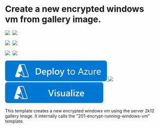 # Create a new encrypted windows vm from gallery image. 

<IMG SRC="https://azurequickstartsservice.blob.core.windows.net/badges/201-encrypt-create-new-vm-gallery-image/PublicLastTestDate.svg" />&nbsp;
<IMG SRC="https://azurequickstartsservice.blob.core.windows.net/badges/201-encrypt-create-new-vm-gallery-image/PublicDeployment.svg" />&nbsp;

<IMG SRC="https://azurequickstartsservice.blob.core.windows.net/badges/201-encrypt-create-new-vm-gallery-image/FairfaxLastTestDate.svg" />&nbsp;
<IMG SRC="https://azurequickstartsservice.blob.core.windows.net/badges/201-encrypt-create-new-vm-gallery-image/FairfaxDeployment.svg" />&nbsp;

<IMG SRC="https://azurequickstartsservice.blob.core.windows.net/badges/201-encrypt-create-new-vm-gallery-image/BestPracticeResult.svg" />&nbsp;
<IMG SRC="https://azurequickstartsservice.blob.core.windows.net/badges/201-encrypt-create-new-vm-gallery-image/CredScanResult.svg" />&nbsp;

<a href="https://portal.azure.com/#create/Microsoft.Template/uri/https%3A%2F%2Fraw.githubusercontent.com%2Fazure%2Fazure-quickstart-templates%2Fmaster%2F201-encrypt-create-new-vm-gallery-image%2Fazuredeploy.json" target="_blank">
    <img src="https://raw.githubusercontent.com/Azure/azure-quickstart-templates/master/1-CONTRIBUTION-GUIDE/images/deploytoazure.svg"/>
</a>
<a href="https://portal.azure.us/#create/Microsoft.Template/uri/https%3A%2F%2Fraw.githubusercontent.com%2Fazure%2Fazure-quickstart-templates%2Fmaster%2F201-encrypt-create-new-vm-gallery-image%2Fazuredeploy.json" target="_blank">
    <img src="http://azuredeploy.net/AzureGov.png"/>
</a>
<a href="http://armviz.io/#/?load=https%3A%2F%2Fraw.githubusercontent.com%2FAzure%2Fazure-quickstart-templates%2Fmaster%2F201-encrypt-create-new-vm-gallery-image%2Fazuredeploy.json" target="_blank">
    <img src="https://raw.githubusercontent.com/Azure/azure-quickstart-templates/master/1-CONTRIBUTION-GUIDE/images/visualizebutton.svg"/>
</a>

This template creates a new encrypted windows vm using the server 2k12 gallery image. It internally calls the "201-encrypt-running-windows-vm" template.

